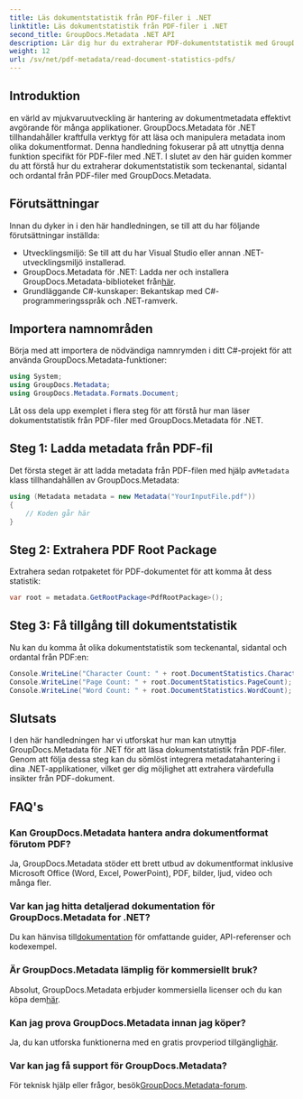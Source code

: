 ```yaml
---
title: Läs dokumentstatistik från PDF-filer i .NET
linktitle: Läs dokumentstatistik från PDF-filer i .NET
second_title: GroupDocs.Metadata .NET API
description: Lär dig hur du extraherar PDF-dokumentstatistik med GroupDocs.Metadata för .NET. Förbättra dina dokumenthanteringsmöjligheter utan ansträngning.
weight: 12
url: /sv/net/pdf-metadata/read-document-statistics-pdfs/
---
```

## Introduktion
en värld av mjukvaruutveckling är hantering av dokumentmetadata effektivt avgörande för många applikationer. GroupDocs.Metadata för .NET tillhandahåller kraftfulla verktyg för att läsa och manipulera metadata inom olika dokumentformat. Denna handledning fokuserar på att utnyttja denna funktion specifikt för PDF-filer med .NET. I slutet av den här guiden kommer du att förstå hur du extraherar dokumentstatistik som teckenantal, sidantal och ordantal från PDF-filer med GroupDocs.Metadata.
## Förutsättningar
Innan du dyker in i den här handledningen, se till att du har följande förutsättningar inställda:
- Utvecklingsmiljö: Se till att du har Visual Studio eller annan .NET-utvecklingsmiljö installerad.
-  GroupDocs.Metadata för .NET: Ladda ner och installera GroupDocs.Metadata-biblioteket från[här](https://releases.groupdocs.com/metadata/net/).
- Grundläggande C#-kunskaper: Bekantskap med C#-programmeringsspråk och .NET-ramverk.

## Importera namnområden
Börja med att importera de nödvändiga namnrymden i ditt C#-projekt för att använda GroupDocs.Metadata-funktioner:
```csharp
using System;
using GroupDocs.Metadata;
using GroupDocs.Metadata.Formats.Document;
```

Låt oss dela upp exemplet i flera steg för att förstå hur man läser dokumentstatistik från PDF-filer med GroupDocs.Metadata för .NET.
## Steg 1: Ladda metadata från PDF-fil
 Det första steget är att ladda metadata från PDF-filen med hjälp av`Metadata` klass tillhandahållen av GroupDocs.Metadata:
```csharp
using (Metadata metadata = new Metadata("YourInputFile.pdf"))
{
    // Koden går här
}
```
## Steg 2: Extrahera PDF Root Package
Extrahera sedan rotpaketet för PDF-dokumentet för att komma åt dess statistik:
```csharp
var root = metadata.GetRootPackage<PdfRootPackage>();
```
## Steg 3: Få tillgång till dokumentstatistik
Nu kan du komma åt olika dokumentstatistik som teckenantal, sidantal och ordantal från PDF:en:
```csharp
Console.WriteLine("Character Count: " + root.DocumentStatistics.CharacterCount);
Console.WriteLine("Page Count: " + root.DocumentStatistics.PageCount);
Console.WriteLine("Word Count: " + root.DocumentStatistics.WordCount);
```

## Slutsats
I den här handledningen har vi utforskat hur man kan utnyttja GroupDocs.Metadata för .NET för att läsa dokumentstatistik från PDF-filer. Genom att följa dessa steg kan du sömlöst integrera metadatahantering i dina .NET-applikationer, vilket ger dig möjlighet att extrahera värdefulla insikter från PDF-dokument.

## FAQ's
### Kan GroupDocs.Metadata hantera andra dokumentformat förutom PDF?
Ja, GroupDocs.Metadata stöder ett brett utbud av dokumentformat inklusive Microsoft Office (Word, Excel, PowerPoint), PDF, bilder, ljud, video och många fler.
### Var kan jag hitta detaljerad dokumentation för GroupDocs.Metadata for .NET?
 Du kan hänvisa till[dokumentation](https://tutorials.groupdocs.com/metadata/net/) för omfattande guider, API-referenser och kodexempel.
### Är GroupDocs.Metadata lämplig för kommersiellt bruk?
 Absolut, GroupDocs.Metadata erbjuder kommersiella licenser och du kan köpa dem[här](https://purchase.groupdocs.com/buy).
### Kan jag prova GroupDocs.Metadata innan jag köper?
 Ja, du kan utforska funktionerna med en gratis provperiod tillgänglig[här](https://releases.groupdocs.com/).
### Var kan jag få support för GroupDocs.Metadata?
 För teknisk hjälp eller frågor, besök[GroupDocs.Metadata-forum](https://forum.groupdocs.com/c/metadata/14).